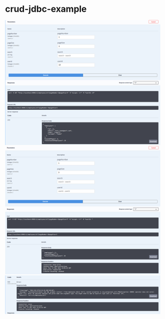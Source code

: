 # crud-jdbc-example

![get_by_id](img/2.png)
![get_all_with_empty_array](img/0.png)
![problem](img/1.png)
